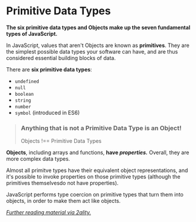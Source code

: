 # Primitive Data Types

**The six primitive data types and Objects make up the seven fundamental types of JavaScript.**

In JavaScript, values that aren't Objects are known as **primitives**. They are the simplest possible data types your software can have, and are thus considered essential building blocks of data.

There are **six primitive data types**:
* `undefined`
* `null`
* `boolean`
* `string`
* `number`
* `symbol` (introduced in ES6)

>  ### **Anything that is not a Primitive Data Type is an Object!**
>
> Objects !== Primitive Data Types

**Objects**, including arrays and functions, **have *properties.*** Overall, they are more complex data types.

Almost all primitve types have their equivalent object representations, and it's possible to invoke properties on those primitive types (although the primitives themselvesdo not have properties).

JavaScript performs type coercion on primitive types that turn them into objects, in order to make them act like objects.

[*Further reading material via 2ality.*](https://2ality.com/2011/03/javascript-values-not-everything-is.html)
